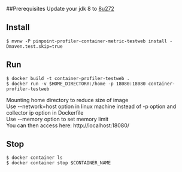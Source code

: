##Prerequisites
Update your jdk 8 to [8u272](https://adoptopenjdk.net/?variant=openjdk8&jvmVariant=hotspot)

## Install
```
$ mvnw -P pinpoint-profiler-container-metric-testweb install -Dmaven.test.skip=true
```

## Run
```
$ docker build -t container-profiler-testweb .
$ docker run -v $HOME_DIRECTORY:/home -p 18080:18080 container-profiler-testweb
```
Mounting home directory to reduce size of image  
Use --network=host option in linux machine instead of -p option and collector ip option in Dockerfile  
Use --memory option to set memory limit  
You can then access here: http://localhost:18080/

## Stop
```
$ docker container ls
$ docker container stop $CONTAINER_NAME
```